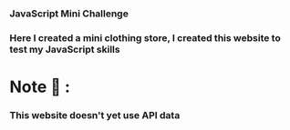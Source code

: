 ### JavaScript Mini Challenge
### Here I created a mini clothing store, I created this website to test my JavaScript skills


# Note 📒 :
### This website doesn't yet use API data

